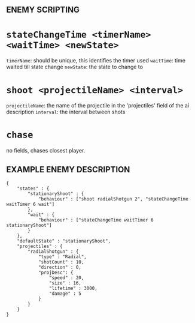 ## ENEMY SCRIPTING
# ```stateChangeTime <timerName> <waitTime> <newState>```

`timerName`: should be unique, this identifies the timer used
`waitTime`: time waited till state change
`newState`: the state to change to


# ```shoot <projectileName> <interval>```

`projectileName`: the name of the projectile in the 'projectiles' field of the ai description
`interval`: the interval between shots

# ```chase```

no fields, chases closest player.

## EXAMPLE ENEMY DESCRIPTION
```
{
    "states" : {
        "stationaryShoot" : {
            "behaviour" : ["shoot radialShotgun 2", "stateChangeTime waitTimer 6 wait"]
        },
        "wait" : {
            "behaviour" : ["stateChangeTime waitTimer 6 stationaryShoot"]
        }
    },
    "defaultState" : "stationaryShoot",
    "projectiles" : {
        "radialShotgun" : {
            "type" : "Radial",
            "shotCount" : 10,
            "direction" : 0,
            "projDesc": {
                "speed" : 20, 
                "size" : 16,
                "lifetime" : 3000,
                "damage" : 5
            }
        }
    }
}
```
